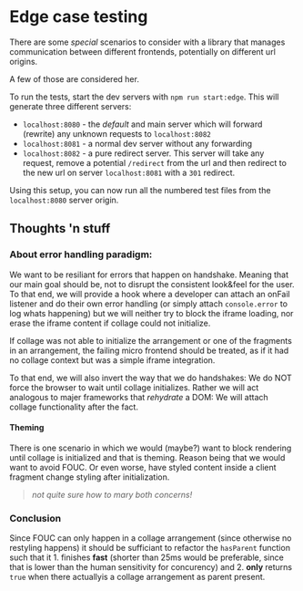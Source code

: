 # Edge case testing

There are some _special_ scenarios to consider with a library that manages communication between different frontends, potentially on different url origins.

A few of those are considered her.

To run the tests, start the dev servers with `npm run start:edge`. This will generate three different servers:

* `localhost:8080` - the _default_ and main server which will forward (rewrite) any unknown requests to `localhost:8082`
* `localhost:8081` - a normal dev server without any forwarding
* `localhost:8082` - a pure redirect server. This server will take any request, remove a potential `/redirect` from the url and then redirect to the new url on server `localhost:8081` with a `301` redirect.

Using this setup, you can now run all the numbered test files from the `localhost:8080` server origin.


## Thoughts 'n stuff

### About **error handling paradigm**:

We want to be resiliant for errors that happen on handshake. Meaning that our main goal should be, not to disrupt the consistent look&feel for the user.
To that end, we will provide a hook where a developer can attach an onFail listener and do their own error handling (or simply attach `console.error` to log whats happening) but we will neither try to block the iframe loading, nor erase the iframe content if collage could not initialize.

If collage was not able to initialize the arrangement or one of the fragments in an arrangement, the failing micro frontend should be treated, as if it had no collage context but was a simple iframe integration.

To that end, we will also invert the way that we do handshakes: We do NOT force the browser to wait until collage initializes. Rather we will act analogous to majer frameworks that _rehydrate_ a DOM: We will attach collage functionality after the fact.

#### Theming

There is one scenario in which we would (maybe?) want to block rendering until collage is initialized and that is theming. Reason being that we would want to avoid FOUC. Or even worse, have styled content inside a client fragment change styling after initialization.

> _not quite sure how to mary both concerns!_


### Conclusion

Since FOUC can only happen in a collage arrangement (since otherwise no restyling happens) it should be sufficiant to refactor the `hasParent` function such that it 1. finishes **fast** (shorter than 25ms would be preferable, since that is lower than the human sensitivity for concurency) and 2. **only** returns `true` when there actuallyis a collage arrangement as parent present.



